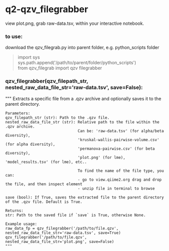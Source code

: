 # q2-qzv_filegrabber
view plot.png, grab raw-data.tsv, within your interactive notebook.

### to use:
download the qzv_filegrab.py into parent folder, e.g. python_scripts folder

>import sys\
>sys.path.append('/path/to/parent/folder/python_scripts')\
>from qzv_filegrab import qzv filegrabber

### qzv_filegrabber(qzv_filepath_str, nested_raw_data_file_str='raw-data.tsv', save=False):

 """
    Extracts a specific file from a .qzv archive and optionally saves it to the parent directory.
    
    Parameters:
    qzv_filepath_str (str): Path to the .qzv file.
    nested_raw_data_file_str (str): Relative path to the file within the .qzv archive. 
                                    Can be: 'raw-data.tsv' (for alpha/beta diversity),  
                                    'kruskal-wallis-pairwise-volume.csv' (for alpha diversity), 
                                    'permanova-pairwise.csv' (for beta diversity),
                                    'plot.png' (for lme), 'model_results.tsv' (for lme), etc..
                                    
                                    To find the name of the file type, you can:
                                    - go to view.qiime2.org drag and drop the file, and then inspect element 
                                    - unzip file in terminal to browse
                                    
    save (bool): If True, saves the extracted file to the parent directory of the .qzv file. Default is True.
    
    Returns:
    str: Path to the saved file if `save` is True, otherwise None.
    
    Example usage:
    raw_data_fp = qzv_filegrabber('/path/to/file.qzv', nested_raw_data_file_str='raw-data.tsv', save=True)
    qzv_filegrabber('/path/to/file.qzv', nested_raw_data_file_str='plot.png', save=False)
    """
